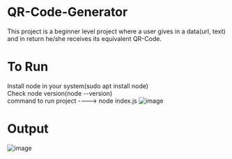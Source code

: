# QR-Code-Generator
This project is a beginner level project where a user gives in a data(url, text) and in return he/she receives its equivalent QR-Code.
<br>
# To Run 
Install node in your system(sudo apt install node) <br>
Check node version(node --version)
<br>
command to run project   ---->   node index.js
![image](https://github.com/SatishKumar1911/QR-Code-Generator/assets/124880943/7885bf61-85a2-4fa1-aace-710e2f4a6776)

# Output
![image](https://github.com/SatishKumar1911/QR-Code-Generator/assets/124880943/3948c754-e666-42b7-be1f-c9d706fe919d)
